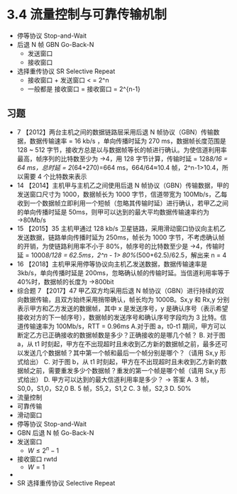 # 3.4 流量控制与可靠传输机制

- 停等协议 Stop-and-Wait
- 后退 N 帧 GBN Go-Back-N
  - 发送窗口
  - 接收窗口
- 选择重传协议 SR Selective Repeat
  - 接收窗口 + 发送窗口 < = 2^n
  - 一般都是 接收窗口 = 接收窗口 = 2^{n-1}

## 习题

- 7 【2012】两台主机之间的数据链路层采用后退 N 帧协议（GBN）传输数据，数据传输速率 = 16 kb/s ，单向传播时延为 270 ms，数据帧长度范围是 128 ~ 512 字节，接收方总是以与数据帧等长的帧进行确认。为使信道利用率最高，帧序列的比特数至少为 →4，用 128 字节计算，传输时延 = 128*8/16 = 64 ms，总时延 = 2*(64+270)=664 ms，664/64≈10.4 帧，2^n-1>10.4，所以需要 4 个比特数来表示
- 14 【2014】主机甲与主机乙之间使用后退 N 帧协议（GBN）传输数据，甲的发送窗口尺寸为 1000，数据帧长为 1000 字节，信道带宽为 100Mb/s，乙每收到一个数据帧立即利用一个短帧（忽略其传输时延）进行确认，若甲乙之间的单向传播时延是 50ms，则甲可以达到的最大平均数据传输速率约为 →80Mb/s
- 15 【2015】35 主机甲通过 128 kb/s 卫星链路，采用滑动窗口协议向主机乙发送数据，链路单向传播时延为 250ms，帧长为 1000 字节，不考虑确认帧的开销，为使链路利用率不小于 80%，帧序号的比特数至少是 →4，传输时延 = 1000*8/128 = 62.5ms，2^n - 1> 80%*(500+62.5)/62.5，解出来 n = 4
- 16 【2018】主机甲采用停等协议向主机乙发送数据，数据传输速率是 3kb/s，单向传播时延是 200ms，忽略确认帧的传输时延。当信道利用率等于 40%时，数据帧的长度为 →800bit
- 综合题 7 【2017】47 甲乙双方均采用后退 N 帧协议（GBN）进行持续的双向数据传输，且双方始终采用捎带确认，帧长均为 1000B。Sx,y 和 Rx,y 分别表示甲方和乙方发送的数据帧，其中 x 是发送序号，y 是确认序号（表示希望接收对方的下一帧序号），数据帧的发送序号和确认序号字段均为 3 比特。信道传输速率为 100Mb/s，RTT = 0.96ms
  A.对于图 a，t0-t1 期间，甲方可以断定乙方已正确接收的数据帧数是多少？正确接收的是哪几个帧？
  B. 对于图 a，从 t1 时刻起，甲方在不出现超时且未收到乙方新的数据帧之前，最多还可以发送几个数据帧？其中第一个帧和最后一个帧分别是哪个？（请用 Sx,y 形式给出）
  C. 对于图 b，从 t1 时刻起，甲方在不出现超时且未收到乙方新的数据帧之前，需要重发多少个数据帧？重发的第一个帧是哪个帧（请用 Sx,y 形式给出）
  D. 甲方可以达到的最大信道利用率是多少？
  → 答案
  A. 3 帧，S0,0，S1,0，S2,0
  B. 5 帧，S5,2，S1,2
  C. 3 帧，S2,3
  D. 50%
- 流量控制
- 可靠传输
- 滑动窗口
- 停等协议 Stop-and-Wait
- GBN 后退 N 帧 Go-Back-N
- 发送窗口
  - $W \le 2^n-1$
- 接收窗口 rwtd
  - $W = 1$
-
- SR 选择重传协议 Selective Repeat
